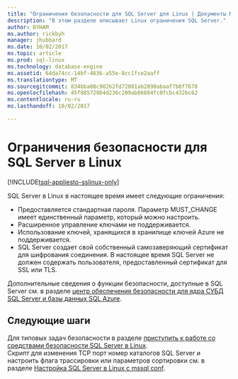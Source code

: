 ```yaml
---
title: "Ограничения безопасности для SQL Server для Linux | Документы Microsoft"
description: "В этом разделе описывает Linux ограничения SQL Server."
author: BYHAM
ms.author: rickbyh
manager: jhubbard
ms.date: 10/02/2017
ms.topic: article
ms.prod: sql-linux
ms.technology: database-engine
ms.assetid: 64da74cc-14bf-4636-a55e-8cc1fce2aaff
ms.translationtype: MT
ms.sourcegitcommit: 834bba08c90262fd72881ab2890abaaf7b8f7678
ms.openlocfilehash: 45f88572804d236c209ab86884fc0fcbc432bc62
ms.contentlocale: ru-ru
ms.lasthandoff: 10/02/2017

---
```

# <a name="security-limitations-for-sql-server-on-linux"></a>Ограничения безопасности для SQL Server в Linux

[!INCLUDE[tsql-appliesto-sslinux-only](../includes/tsql-appliesto-sslinux-only.md)]

SQL Server в Linux в настоящее время имеет следующие ограничения:

* Предоставляется стандартная пароля. Параметр MUST_CHANGE имеет единственный параметр, который можно настроить.  
* Расширенное управление ключами не поддерживается. 
* Использование ключей, хранящихся в хранилище ключей Azure не поддерживается.
* SQL Server создает свой собственный самозаверяющий сертификат для шифрования соединения. В настоящее время SQL Server не должен содержать пользователя, предоставленный сертификат для SSL или TLS. 

Дополнительные сведения о функции безопасности, доступные в SQL Server см. в разделе [центр обеспечения безопасности для ядра СУБД SQL Server и базы данных SQL Azure](../relational-databases/security/security-center-for-sql-server-database-engine-and-azure-sql-database.md).

## <a name="next-steps"></a>Следующие шаги

Для типовых задач безопасности в разделе [приступить к работе со средствами безопасности SQL Server в Linux](sql-server-linux-security-get-started.md).   
Скрипт для изменения TCP порт номер каталогов SQL Server и настроить флага трассировки или параметров сортировки см. в разделе [Настройка SQL Server в Linux с mssql conf](sql-server-linux-configure-mssql-conf.md).

